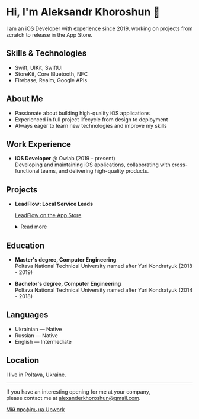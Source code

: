 # Hi, I'm Aleksandr Khoroshun 👋

I am an iOS Developer with experience since 2019, working on projects from scratch to release in the App Store.

## Skills & Technologies

- Swift, UIKit, SwiftUI  
- StoreKit, Core Bluetooth, NFC  
- Firebase, Realm, Google APIs  

## About Me

- Passionate about building high-quality iOS applications  
- Experienced in full project lifecycle from design to deployment  
- Always eager to learn new technologies and improve my skills  

## Work Experience

- **iOS Developer** @ Owlab (2019 - present)  
  Developing and maintaining iOS applications, collaborating with cross-functional teams, and delivering high-quality products.

## Projects

- **LeadFlow: Local Service Leads**

  [LeadFlow on the App Store](https://apps.apple.com/us/app/leadflow-local-service-leads/id6743531643)

  <details>
  <summary>Read more</summary>

  **LeadFlow** is a mobile app designed for contractors and local service professionals to get real customer leads fast. It continuously monitors local online requests 24/7 and sends instant notifications when someone nearby needs a service like landscaping, roofing, remodeling, fencing, and more.

  The app helps users grow their business without spending money on ads by connecting them directly with people actively looking for services.

  ### Technologies & Skills:
  - Swift
  - UIKit
  - MapKit
  - In-App Purchases
  - Push Notifications

  </details>

## Education

- **Master's degree, Computer Engineering**  
  Poltava National Technical University named after Yuri Kondratyuk (2018 - 2019)

- **Bachelor's degree, Computer Engineering**  
  Poltava National Technical University named after Yuri Kondratyuk (2014 - 2018)

## Languages

- Ukrainian — Native  
- Russian — Native  
- English — Intermediate  

## Location

I live in Poltava, Ukraine.

---

If you have an interesting opening for me at your company,  
please contact me at [alexanderkhoroshun@gmail.com](mailto:alexanderkhoroshun@gmail.com).

[Мій профіль на Upwork](https://www.upwork.com/freelancers/~01078af842481506b4)
